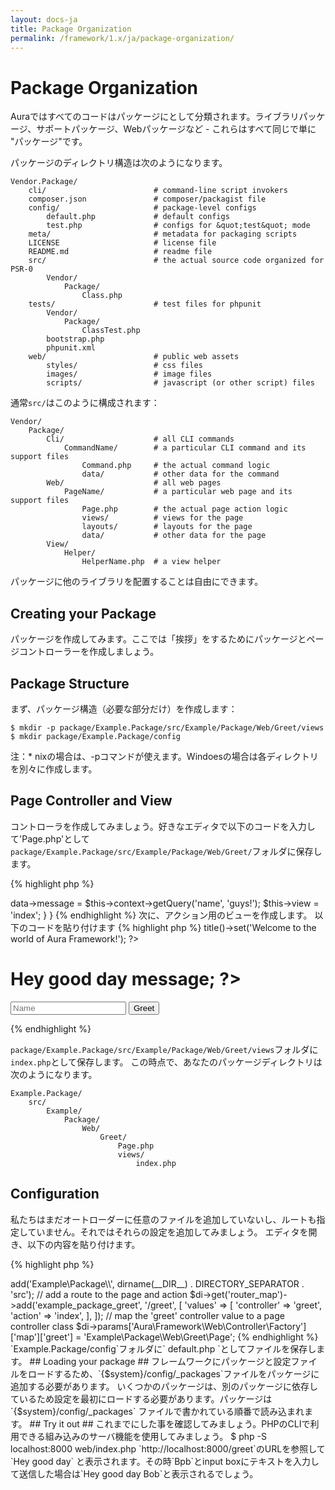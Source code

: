 ```yaml
---
layout: docs-ja
title: Package Organization
permalink: /framework/1.x/ja/package-organization/
---
```


# Package Organization #

Auraではすべてのコードはパッケージにとして分類されます。ライブラリパッケージ、サポートパッケージ、Webパッケージなど - これらはすべて同じで単に &quot;パッケージ&quot;です。

パッケージのディレクトリ構造は次のようになります。


    Vendor.Package/
        cli/                        # command-line script invokers
        composer.json               # composer/packagist file
        config/                     # package-level configs
            default.php             # default configs
            test.php                # configs for &quot;test&quot; mode
        meta/                       # metadata for packaging scripts
        LICENSE                     # license file
        README.md                   # readme file
        src/                        # the actual source code organized for PSR-0
            Vendor/
                Package/
                    Class.php
        tests/                      # test files for phpunit
            Vendor/
                Package/
                    ClassTest.php
            bootstrap.php
            phpunit.xml
        web/                        # public web assets
            styles/                 # css files
            images/                 # image files
            scripts/                # javascript (or other script) files


通常`src/`はこのように構成されます：


    Vendor/
        Package/
            Cli/                    # all CLI commands
                CommandName/        # a particular CLI command and its support files
                    Command.php     # the actual command logic
                    data/           # other data for the command
            Web/                    # all web pages
                PageName/           # a particular web page and its support files
                    Page.php        # the actual page action logic
                    views/          # views for the page
                    layouts/        # layouts for the page
                    data/           # other data for the page
            View/
                Helper/
                    HelperName.php  # a view helper


パッケージに他のライブラリを配置することは自由にできます。

## Creating your Package ##

パッケージを作成してみます。ここでは「挨拶」をするためにパッケージとページコントローラーを作成しましょう。
## Package Structure ##

まず、パッケージ構造（必要な部分だけ）を作成します：


    $ mkdir -p package/Example.Package/src/Example/Package/Web/Greet/views
    $ mkdir package/Example.Package/config

注：* nixの場合は、-pコマンドが使えます。Windoesの場合は各ディレクトリを別々に作成します。

## Page Controller and View ##

コントローラを作成してみましょう。好きなエディタで以下のコードを入力して&#39;Page.php&#39;として `package/Example.Package/src/Example/Package/Web/Greet/`フォルダに保存します。

{% highlight php %}
<?php
namespace Example\Package\Web\Greet;
use Aura\Framework\Web\Controller\AbstractPage;
class Page extends AbstractPage
{
    public function actionIndex()
    {
        $this->data->message = $this->context->getQuery('name', 'guys!');
        $this->view = 'index';
    }
}
{% endhighlight %}

次に、アクション用のビューを作成します。
以下のコードを貼り付けます

{% highlight php %}
<?php
$this->title()->set('Welcome to the world of Aura Framework!');
?>
<h1>Hey good day <?= $this->message; ?></h1>
<form method="get" action="<?php echo $this->route('example_package_greet'); ?>" class="form-search">
    <input type="text" name="name" id="name" class="input-medium search-query" placeholder="Name" />
    <input type="submit" name="greet" id="greet" value="Greet" class="btn" />
</form>
{% endhighlight %}

 `package/Example.Package/src/Example/Package/Web/Greet/views`フォルダに`index.php`として保存します。
この時点で、あなたのパッケージディレクトリは次のようになります。


    Example.Package/
        src/
            Example/
                Package/
                    Web/
                        Greet/
                            Page.php
                            views/
                                index.php

## Configuration ##

私たちはまだオートローダーに任意のファイルを追加していないし、ルートも指定していません。それではそれらの設定を追加してみましょう。
エディタを開き、以下の内容を貼り付けます。

{% highlight php %}
<?php
/** Example Package configs */

// add the package to the autoloader
$loader->add('Example\Package\\', dirname(__DIR__) . DIRECTORY_SEPARATOR . 'src');

// add a route to the page and action
$di->get('router_map')->add('example_package_greet', '/greet', [
    'values' => [
        'controller' => 'greet',
        'action' => 'index',
    ],
]);

// map the 'greet' controller value to a page controller class
$di->params['Aura\Framework\Web\Controller\Factory']['map']['greet'] = 'Example\Package\Web\Greet\Page';
{% endhighlight %}

`Example.Package/config`フォルダに` default.php `としてファイルを保存します。

## Loading your package ##

フレームワークにパッケージと設定ファイルをロードするため、`{$system}/config/_packages`ファイルをパッケージに追加する必要があります。
いくつかのパッケージは、別のパッケージに依存しているため設定を最初にロードする必要があります。パッケージは `{$system}/config/_packages` ファイルで書かれている順番で読み込まれます。

## Try it out ##

これまでにした事を確認してみましょう。PHPのCLIで利用できる組み込みのサーバ機能を使用してみましょう。

    $ php -S localhost:8000 web/index.php

`http://localhost:8000/greet`のURLを参照して`Hey good day` と表示されます。その時`Bpb`とinput boxにテキストを入力して送信した場合は`Hey good day Bob`と表示されるでしょう。

